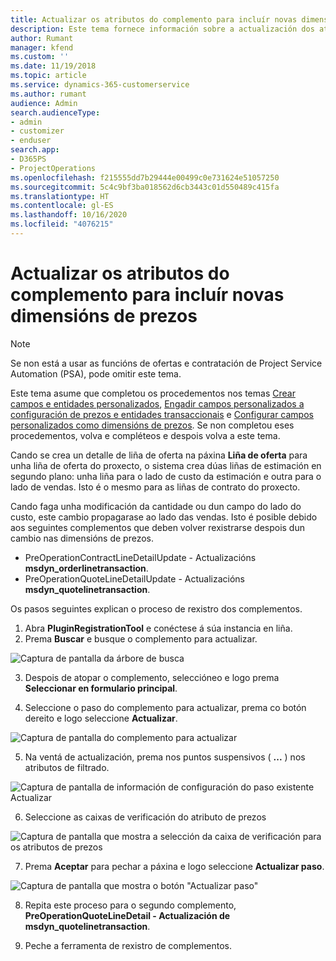 ```yaml
---
title: Actualizar os atributos do complemento para incluír novas dimensións de prezos
description: Este tema fornece información sobre a actualización dos atributos do complemento para as dimensións de prezos.
author: Rumant
manager: kfend
ms.custom: ''
ms.date: 11/19/2018
ms.topic: article
ms.service: dynamics-365-customerservice
ms.author: rumant
audience: Admin
search.audienceType:
- admin
- customizer
- enduser
search.app:
- D365PS
- ProjectOperations
ms.openlocfilehash: f215555dd7b29444e00499c0e731624e51057250
ms.sourcegitcommit: 5c4c9bf3ba018562d6cb3443c01d550489c415fa
ms.translationtype: HT
ms.contentlocale: gl-ES
ms.lasthandoff: 10/16/2020
ms.locfileid: "4076215"
---
```

# <a name="update-plug-in-attributes-to-include-new-pricing-dimensions"></a>Actualizar os atributos do complemento para incluír novas dimensións de prezos

> [!NOTE]
> Se non está a usar as funcións de ofertas e contratación de Project Service Automation (PSA), pode omitir este tema.

Este tema asume que completou os procedementos nos temas [Crear campos e entidades personalizados](create-custom-fields-entities.md), [Engadir campos personalizados a configuración de prezos e entidades transaccionais](field-references.md) e [Configurar campos personalizados como dimensións de prezos](set-up-pricing-dimensions.md). Se non completou eses procedementos, volva e compléteos e despois volva a este tema.

Cando se crea un detalle de liña de oferta na páxina **Liña de oferta** para unha liña de oferta do proxecto, o sistema crea dúas liñas de estimación en segundo plano: unha liña para o lado de custo da estimación e outra para o lado de vendas. Isto é o mesmo para as liñas de contrato do proxecto.

Cando faga unha modificación da cantidade ou dun campo do lado do custo, este cambio propagarase ao lado das vendas. Isto é posible debido aos seguintes complementos que deben volver rexistrarse despois dun cambio nas dimensións de prezos.

- PreOperationContractLineDetailUpdate - Actualizacións **msdyn_orderlinetransaction**.
- PreOperationQuoteLineDetailUpdate - Actualizacións **msdyn_quotelinetransaction**.

Os pasos seguintes explican o proceso de rexistro dos complementos.

1. Abra **PluginRegistrationTool** e conéctese á súa instancia en liña.
2. Prema **Buscar** e busque o complemento para actualizar.

 ![Captura de pantalla da árbore de busca](media/PRT-1.png)

3. Despois de atopar o complemento, seleccióneo e logo prema **Seleccionar en formulario principal**.

4. Seleccione o paso do complemento para actualizar, prema co botón dereito e logo seleccione **Actualizar**.

 ![Captura de pantalla do complemento para actualizar](media/PRT-2.png)
 
5. Na ventá de actualización, prema nos puntos suspensivos ( **...** ) nos atributos de filtrado.

 ![Captura de pantalla de información de configuración do paso existente Actualizar](media/PRT-3.png)
 
6. Seleccione as caixas de verificación do atributo de prezos

 ![Captura de pantalla que mostra a selección da caixa de verificación para os atributos de prezos](media/PRT-4.png)

7. Prema **Aceptar** para pechar a páxina e logo seleccione **Actualizar paso**.

 ![Captura de pantalla que mostra o botón "Actualizar paso"](media/PRT-5.png)
 
8. Repita este proceso para o segundo complemento, **PreOperationQuoteLineDetail - Actualización de msdyn_quotelinetransaction**.

9. Peche a ferramenta de rexistro de complementos.

